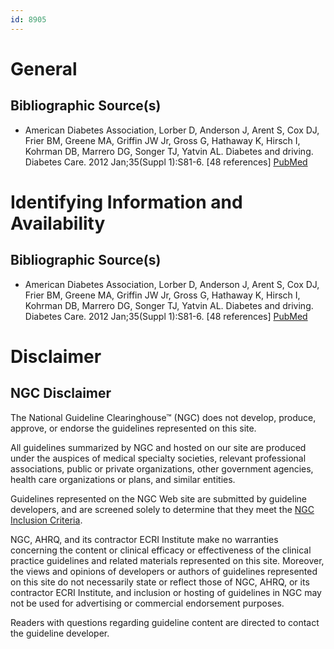 ```yaml
---
id: 8905
---
```


# General

## Bibliographic Source(s)

- American Diabetes Association, Lorber D, Anderson J, Arent S, Cox DJ, Frier BM, Greene MA, Griffin JW Jr, Gross G, Hathaway K, Hirsch I, Kohrman DB, Marrero DG, Songer TJ, Yatvin AL. Diabetes and driving. Diabetes Care. 2012 Jan;35(Suppl 1):S81-6. [48 references] [ PubMed ](http://www.ncbi.nlm.nih.gov/entrez/query.fcgi?cmd=Retrieve&db=pubmed&dopt=Abstract&list_uids=22187475)

# Identifying Information and Availability

## Bibliographic Source(s)

- American Diabetes Association, Lorber D, Anderson J, Arent S, Cox DJ, Frier BM, Greene MA, Griffin JW Jr, Gross G, Hathaway K, Hirsch I, Kohrman DB, Marrero DG, Songer TJ, Yatvin AL. Diabetes and driving. Diabetes Care. 2012 Jan;35(Suppl 1):S81-6. [48 references] [ PubMed ](http://www.ncbi.nlm.nih.gov/entrez/query.fcgi?cmd=Retrieve&db=pubmed&dopt=Abstract&list_uids=22187475)

# Disclaimer

## NGC Disclaimer

The National Guideline Clearinghouse™ (NGC) does not develop, produce, approve, or endorse the guidelines represented on this site.

All guidelines summarized by NGC and hosted on our site are produced under the auspices of medical specialty societies, relevant professional associations, public or private organizations, other government agencies, health care organizations or plans, and similar entities.

Guidelines represented on the NGC Web site are submitted by guideline developers, and are screened solely to determine that they meet the [NGC Inclusion Criteria](/help-and-about/summaries/inclusion-criteria).

NGC, AHRQ, and its contractor ECRI Institute make no warranties concerning the content or clinical efficacy or effectiveness of the clinical practice guidelines and related materials represented on this site. Moreover, the views and opinions of developers or authors of guidelines represented on this site do not necessarily state or reflect those of NGC, AHRQ, or its contractor ECRI Institute, and inclusion or hosting of guidelines in NGC may not be used for advertising or commercial endorsement purposes.

Readers with questions regarding guideline content are directed to contact the guideline developer.

